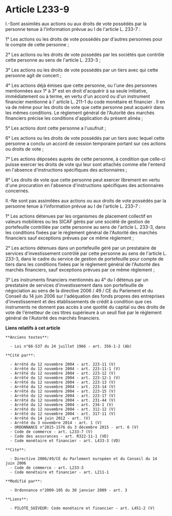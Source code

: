 # Article L233-9

I.-Sont assimilés aux actions ou aux droits de vote possédés par la personne tenue à l'information prévue au I de l'article
L. 233-7 : 

1° Les actions ou les droits de vote possédés par d'autres personnes pour le compte de cette personne ; 

2° Les actions ou les droits de vote possédés par les sociétés que contrôle cette personne au sens de l'article L. 233-3 ; 

3° Les actions ou les droits de vote possédés par un tiers avec qui cette personne agit de concert ; 

4° Les actions déjà émises que cette personne, ou l'une des personnes mentionnées aux 1° à 3° est en droit d'acquérir à sa
seule initiative, immédiatement ou à terme, en vertu d'un accord ou d'un instrument financier mentionné à l' article L. 211-1
du code monétaire et financier . Il en va de même pour les droits de vote que cette personne peut acquérir dans les mêmes
conditions. Le règlement général de l'Autorité des marchés financiers précise les conditions d'application du présent
alinéa ; 

5° Les actions dont cette personne a l'usufruit ; 

6° Les actions ou les droits de vote possédés par un tiers avec lequel cette personne a conclu un accord de cession
temporaire portant sur ces actions ou droits de vote ; 

7° Les actions déposées auprès de cette personne, à condition que celle-ci puisse exercer les droits de vote qui leur sont
attachés comme elle l'entend en l'absence d'instructions spécifiques des actionnaires ; 

8° Les droits de vote que cette personne peut exercer librement en vertu d'une procuration en l'absence d'instructions
spécifiques des actionnaires concernés. 

II.-Ne sont pas assimilées aux actions ou aux droits de vote possédés par la personne tenue à l'information prévue au I de
l'article L. 233-7 : 

1° Les actions détenues par les organismes de placement collectif en valeurs mobilières ou les SICAF gérés par une société de
gestion de portefeuille contrôlée par cette personne au sens de l'article L. 233-3, dans les conditions fixées par le
règlement général de l'Autorité des marchés financiers sauf exceptions prévues par ce même règlement ; 

2° Les actions détenues dans un portefeuille géré par un prestataire de services d'investissement contrôlé par cette personne
au sens de l'article L. 233-3, dans le cadre du service de gestion de portefeuille pour compte de tiers dans les conditions
fixées par le règlement général de l'Autorité des marchés financiers, sauf exceptions prévues par ce même règlement ; 

3° Les instruments financiers mentionnés au 4° du I détenus par un prestataire de services d'investissement dans son
portefeuille de négociation au sens de la directive 2006 / 49 / CE du Parlement et du Conseil du 14 juin 2006 sur
l'adéquation des fonds propres des entreprises d'investissement et des établissements de crédit à condition que ces
instruments ne donnent pas accès à une quotité du capital ou des droits de vote de l'émetteur de ces titres supérieure à un
seuil fixé par le règlement général de l'Autorité des marchés financiers.

**Liens relatifs à cet article**

	**Anciens textes**:

	  - Loi n°66-537 du 24 juillet 1966 - art. 356-1-2 (Ab)

	**Cité par**:

	  - Arrêté du 12 novembre 2004 - art. 223-11 (V)
	  - Arrêté du 12 novembre 2004 - art. 223-11-1 (V)
	  - Arrêté du 12 novembre 2004 - art. 223-12 (V)
	  - Arrêté du 12 novembre 2004 - art. 223-12-1 (V)
	  - Arrêté du 12 novembre 2004 - art. 223-13 (V)
	  - Arrêté du 12 novembre 2004 - art. 223-14 (V)
	  - Arrêté du 12 novembre 2004 - art. 223-15 (V)
	  - Arrêté du 12 novembre 2004 - art. 223-17 (V)
	  - Arrêté du 12 novembre 2004 - art. 231-44 (V)
	  - Arrêté du 12 novembre 2004 - art. 234-1 (V)
	  - Arrêté du 12 novembre 2004 - art. 312-12 (V)
	  - Arrêté du 12 novembre 2004 - art. 317-11 (V)
	  - Arrêté du 14 juin 2012 - art. (V)
	  - Arrêté du 3 novembre 2014 - art. 1 (V)
	  - ORDONNANCE n°2015-1576 du 3 décembre 2015 - art. 6 (V)
	  - Code de commerce - art. L233-7 (V)
	  - Code des assurances - art. R322-11-1 (VD)
	  - Code monétaire et financier - art. L433-3 (VD)

	**Cite**:

	  - Directive 2006/49/CE du Parlement européen et du Conseil du 14 juin 2006
	  - Code de commerce - art. L233-3
	  - Code monétaire et financier - art. L211-1

	**Modifié par**:

	  - Ordonnance n°2009-105 du 30 janvier 2009 - art. 3

	**Liens**:

	  - PILOTE_SUIVEUR: Code monétaire et financier - art. L451-2 (V)
